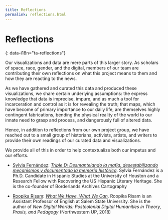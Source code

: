 ```yaml
---
title: Reflections
permalink: reflections.html
---
```


# Reflections
{: data-i18n="ta-reflections"}

Our visualizations and data are mere parts of this larger story. As scholars of space, race, gender, and the digital, members of our team are contributing their own reflections on what this project means to them and how they are reacting to the news.  

As we have gathered and curated this data and produced these visualizations, we share certain underlying assumptions: the express knowledge that data is imprecise, impure, and as much a tool for incarceration and control as it is for revealing the truth; that maps, which have become of primary importance to our daily life, are themselves highly contingent fabrications, bending the physical reality of the world to our innate need to grasp and process, and dangerously full of altered data.

Hence, in addition to reflections from our own project group, we have reached out to a small group of historians, activists, artists, and writers to provide their own readings of our curated data and visualizations. 

We provide all of this in order to help contextualize both our impetus and our efforts.

* [Sylvia Fernández](https://www.hastac.org/u/sferna109): [*Triple D: Desmantelando la mafia, desestabilizando mecanismos y documentado la memoria histórica*](http://xpmethod.plaintext.in/torn-apart/reflections/sylvia_fernandez.html). 
Sylvia Fernández is a Ph.D. Candidate in Hispanic Studies at the University of Houston and a Research Fellow with Recovering the US Hispanic Literary Heritage. She is the co-founder of Borderlands Archives Cartography 

* [Roopika Risam](http://roopikarisam.com): [*What We Have, What We Can*](http://xpmethod.plaintext.in/torn-apart/reflections/roopika_risam.html). 
Roopika Risam  is an Assistant Professor of English at Salem State University. She is the author of *New Digital Worlds: Postcolonial Digital Humanities in Theory, Praxis, and Pedagogy* (Northwestern UP, 2018)
